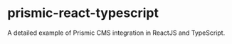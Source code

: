 # prismic-react-typescript
A detailed example of Prismic CMS integration in ReactJS and TypeScript.
